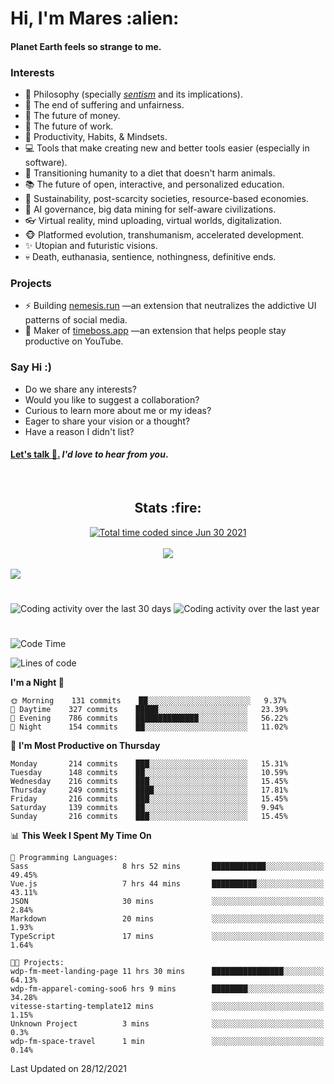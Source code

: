 <h1>Hi, I'm Mares :alien:</h1>

#### Planet Earth feels so strange to me.

### **Interests**

- 🌊 Philosophy (specially [_sentism_][sentismmedium] and its implications).
- 🎯 The end of suffering and unfairness.
- 💸 The future of money.
- 💼 The future of work.
- 🧠 Productivity, Habits, & Mindsets.
- 💻 Tools that make creating new and better tools easier (especially in software).
- 🥗 Transitioning humanity to a diet that doesn't harm animals.
- 📚 The future of open, interactive, and personalized education.
- 🌱 Sustainability, post-scarcity societies, resource-based economies.
- 🤖 AI governance, big data mining for self-aware civilizations.
- 👓 Virtual reality, mind uploading, virtual worlds, digitalization.
- 🐵 Platformed evolution, transhumanism, accelerated development.
- ✨ Utopian and futuristic visions.
- 💀 Death, euthanasia, sentience, nothingness, definitive ends.


### **Projects**

- ⚡ Building [nemesis.run](https://nemesis.run) —an extension that neutralizes the addictive UI patterns of social media.
- 💎 Maker of [timeboss.app](https://timeboss.app) —an extension that helps people stay productive on YouTube.


### **Say Hi :)**

- Do we share any interests?
- Would you like to suggest a collaboration?
- Curious to learn more about me or my ideas?
- Eager to share your vision or a thought?
- Have a reason I didn't list?

#### [Let's talk :wave:.](mailto:mareszhar@gmail.com) _I'd love to hear from you_.

[sentismmedium]: https://medium.com/@mareszhar/born-a-prisoner-a-reflection-about-life-its-struggles-and-a-plan-to-escape-d8566ce9b026

<br>

<h2 align="center">Stats :fire:</h2>

<div align="center">
  <a href="https://wakatime.com/@cfdc0e0d-4860-4b62-9ff0-cb659185525e">
    <img src="https://wakatime.com/badge/user/cfdc0e0d-4860-4b62-9ff0-cb659185525e.svg" alt="Total time coded since Jun 30 2021" />
  </a>
</div>

<br>

<div align="center">
  <img src="https://github-readme-streak-stats.herokuapp.com?user=mareszhar&theme=black-ice&hide_border=true&stroke=FFFFFF15&ring=DF8FFE&fire=DF8FFE&currStreakLabel=DF8FFE&background=1A232A&currStreakNum=86FFAB&dates=B1AAB3FF">
</div>

<!-- Add or remove this: &dates=B1AAB3FF at the end of the streak stats URL if they get bugged and aren't updating -->

<br>

<img src="https://activity-graph.herokuapp.com/graph?username=mareszhar&theme=nord&bg_color=00000000&color=979797&line=DF8FFE&point=00000000&area=true&hide_border=true">

<br>

<h1></h1>

<img src="https://wakatime.com/share/@mares/5df0ff02-9c79-41b4-b540-51dc9c65a57b.svg" alt="Coding activity over the last 30 days" />
<img src="https://wakatime.com/share/@mares/ea89ba71-f374-40af-930c-e0655909fe37.svg" alt="Coding activity over the last year" />

<h1></h1>

<!--START_SECTION:waka-->
![Code Time](http://img.shields.io/badge/Code%20Time-402%20hrs%2032%20mins-blue)

![Lines of code](https://img.shields.io/badge/From%20Hello%20World%20I%27ve%20Written-124%20Thousand%20lines%20of%20code-blue)

**I'm a Night 🦉** 

```text
🌞 Morning    131 commits    ██░░░░░░░░░░░░░░░░░░░░░░░   9.37% 
🌆 Daytime    327 commits    █████░░░░░░░░░░░░░░░░░░░░   23.39% 
🌃 Evening    786 commits    ██████████████░░░░░░░░░░░   56.22% 
🌙 Night      154 commits    ██░░░░░░░░░░░░░░░░░░░░░░░   11.02%

```
📅 **I'm Most Productive on Thursday** 

```text
Monday       214 commits    ███░░░░░░░░░░░░░░░░░░░░░░   15.31% 
Tuesday      148 commits    ██░░░░░░░░░░░░░░░░░░░░░░░   10.59% 
Wednesday    216 commits    ███░░░░░░░░░░░░░░░░░░░░░░   15.45% 
Thursday     249 commits    ████░░░░░░░░░░░░░░░░░░░░░   17.81% 
Friday       216 commits    ███░░░░░░░░░░░░░░░░░░░░░░   15.45% 
Saturday     139 commits    ██░░░░░░░░░░░░░░░░░░░░░░░   9.94% 
Sunday       216 commits    ███░░░░░░░░░░░░░░░░░░░░░░   15.45%

```


📊 **This Week I Spent My Time On** 

```text
💬 Programming Languages: 
Sass                     8 hrs 52 mins       ████████████░░░░░░░░░░░░░   49.45% 
Vue.js                   7 hrs 44 mins       ██████████░░░░░░░░░░░░░░░   43.11% 
JSON                     30 mins             ░░░░░░░░░░░░░░░░░░░░░░░░░   2.84% 
Markdown                 20 mins             ░░░░░░░░░░░░░░░░░░░░░░░░░   1.93% 
TypeScript               17 mins             ░░░░░░░░░░░░░░░░░░░░░░░░░   1.64%

🐱‍💻 Projects: 
wdp-fm-meet-landing-page 11 hrs 30 mins      ████████████████░░░░░░░░░   64.13% 
wdp-fm-apparel-coming-soo6 hrs 9 mins        ████████░░░░░░░░░░░░░░░░░   34.28% 
vitesse-starting-template12 mins             ░░░░░░░░░░░░░░░░░░░░░░░░░   1.15% 
Unknown Project          3 mins              ░░░░░░░░░░░░░░░░░░░░░░░░░   0.3% 
wdp-fm-space-travel      1 min               ░░░░░░░░░░░░░░░░░░░░░░░░░   0.14%

```


 Last Updated on 28/12/2021
<!--END_SECTION:waka-->
